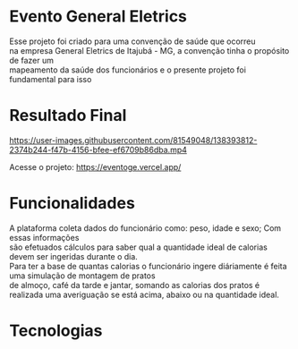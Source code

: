 # Evento General Eletrics

<p>Esse projeto foi criado para uma convenção de saúde que ocorreu <br>
  na empresa General Eletrics de Itajubá - MG, a convenção tinha o propósito de fazer um <br>
  mapeamento da saúde dos funcionários e o presente projeto foi fundamental para isso </p>
  
# Resultado Final

https://user-images.githubusercontent.com/81549048/138393812-2374b244-f47b-4156-bfee-ef6709b86dba.mp4

Acesse o projeto: https://eventoge.vercel.app/

# Funcionalidades

<p>A plataforma coleta dados do funcionário como: peso, idade e sexo; Com essas informações <br>
  são efetuados cálculos para saber qual a quantidade ideal de calorias devem ser ingeridas durante o dia. <br>
  Para ter a base de quantas calorias o funcionário ingere diáriamente é feita uma simulação de montagem de pratos <br>
  de almoço, café da tarde e jantar, somando as calorias dos pratos é realizada uma averiguação se está acima, abaixo ou na quantidade ideal. </p>
  
  # Tecnologias
